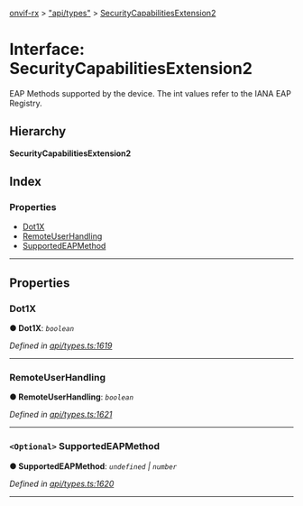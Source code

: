 [onvif-rx](../README.md) > ["api/types"](../modules/_api_types_.md) > [SecurityCapabilitiesExtension2](../interfaces/_api_types_.securitycapabilitiesextension2.md)

# Interface: SecurityCapabilitiesExtension2

EAP Methods supported by the device. The int values refer to the IANA EAP Registry.

## Hierarchy

**SecurityCapabilitiesExtension2**

## Index

### Properties

* [Dot1X](_api_types_.securitycapabilitiesextension2.md#dot1x)
* [RemoteUserHandling](_api_types_.securitycapabilitiesextension2.md#remoteuserhandling)
* [SupportedEAPMethod](_api_types_.securitycapabilitiesextension2.md#supportedeapmethod)

---

## Properties

<a id="dot1x"></a>

###  Dot1X

**● Dot1X**: *`boolean`*

*Defined in [api/types.ts:1619](https://github.com/patrickmichalina/onvif-rx/blob/034e4d6/src/api/types.ts#L1619)*

___
<a id="remoteuserhandling"></a>

###  RemoteUserHandling

**● RemoteUserHandling**: *`boolean`*

*Defined in [api/types.ts:1621](https://github.com/patrickmichalina/onvif-rx/blob/034e4d6/src/api/types.ts#L1621)*

___
<a id="supportedeapmethod"></a>

### `<Optional>` SupportedEAPMethod

**● SupportedEAPMethod**: *`undefined` \| `number`*

*Defined in [api/types.ts:1620](https://github.com/patrickmichalina/onvif-rx/blob/034e4d6/src/api/types.ts#L1620)*

___

